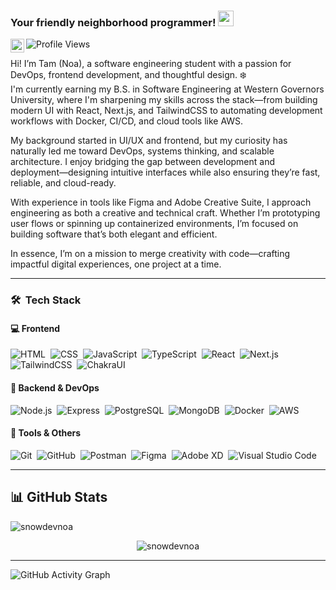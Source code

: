 ### Your friendly neighborhood programmer! <img src="https://media.giphy.com/media/hvRJCLFzcasrR4ia7z/giphy.gif" width="25px">

<a href="https://www.linkedin.com/in/tam-duong-523277201/">
<img align="left" alt="Noa's LinkedIn" width="22px" src="https://cdn.jsdelivr.net/gh/devicons/devicon/icons/linkedin/linkedin-original.svg" />
</a>

![Profile Views](https://img.shields.io/badge/Profile_Views-🔄-blueviolet?style=flat)

Hi! I’m Tam (Noa), a software engineering student with a passion for DevOps, frontend development, and thoughtful design. ❄️  
I'm currently earning my B.S. in Software Engineering at Western Governors University, where I'm sharpening my skills across the stack—from building modern UI with React, Next.js, and TailwindCSS to automating development workflows with Docker, CI/CD, and cloud tools like AWS.

My background started in UI/UX and frontend, but my curiosity has naturally led me toward DevOps, systems thinking, and scalable architecture. I enjoy bridging the gap between development and deployment—designing intuitive interfaces while also ensuring they’re fast, reliable, and cloud-ready.

With experience in tools like Figma and Adobe Creative Suite, I approach engineering as both a creative and technical craft. Whether I’m prototyping user flows or spinning up containerized environments, I’m focused on building software that’s both elegant and efficient.

In essence, I’m on a mission to merge creativity with code—crafting impactful digital experiences, one project at a time.

---

### 🛠 &nbsp;Tech Stack

#### 💻 Frontend
![HTML](https://img.shields.io/badge/-HTML-05122A?style=flat&logo=HTML5)&nbsp;
![CSS](https://img.shields.io/badge/-CSS-05122A?style=flat&logo=CSS3&logoColor=1572B6)&nbsp;
![JavaScript](https://img.shields.io/badge/-JavaScript-05122A?style=flat&logo=javascript)&nbsp;
![TypeScript](https://img.shields.io/badge/-TypeScript-05122A?style=flat&logo=typescript)&nbsp;
![React](https://img.shields.io/badge/-React-05122A?style=flat&logo=react)&nbsp;
![Next.js](https://img.shields.io/badge/-Next.js-05122A?style=flat&logo=nextdotjs)&nbsp;
![TailwindCSS](https://img.shields.io/badge/-TailwindCSS-05122A?style=flat&logo=tailwindcss)&nbsp;
![ChakraUI](https://img.shields.io/badge/-ChakraUI-05122A?style=flat&logo=chakraui)&nbsp;

#### 🧠 Backend & DevOps
![Node.js](https://img.shields.io/badge/-Node.js-05122A?style=flat&logo=node.js)&nbsp;
![Express](https://img.shields.io/badge/-Express-05122A?style=flat&logo=express)&nbsp;
![PostgreSQL](https://img.shields.io/badge/-PostgreSQL-05122A?style=flat&logo=postgresql)&nbsp;
![MongoDB](https://img.shields.io/badge/-MongoDB-05122A?style=flat&logo=mongodb)&nbsp;
![Docker](https://img.shields.io/badge/-Docker-05122A?style=flat&logo=docker)&nbsp;
![AWS](https://img.shields.io/badge/-AWS-05122A?style=flat&logo=amazonaws)&nbsp;

#### 🧰 Tools & Others
![Git](https://img.shields.io/badge/-Git-05122A?style=flat&logo=git)&nbsp;
![GitHub](https://img.shields.io/badge/-GitHub-05122A?style=flat&logo=github)&nbsp;
![Postman](https://img.shields.io/badge/-Postman-05122A?style=flat&logo=postman)&nbsp;
![Figma](https://img.shields.io/badge/-Figma-05122A?style=flat&logo=figma)&nbsp;
![Adobe XD](https://img.shields.io/badge/-Adobe%20XD-05122A?style=flat&logo=adobexd)&nbsp;
![Visual Studio Code](https://img.shields.io/badge/-VS%20Code-05122A?style=flat&logo=visualstudiocode)&nbsp;

---

## 📊 GitHub Stats

<p align="left">
  <img src="https://github-readme-stats.vercel.app/api?username=snowdevnoa&show_icons=true&locale=en&layout=compact&theme=radical" alt="snowdevnoa" />
</p>

<p align="center">
  <img src="https://streak-stats.demolab.com?user=snowdevnoa&theme=radical" alt="snowdevnoa" />
</p>

---

![GitHub Activity Graph](https://github-readme-activity-graph.vercel.app/graph?username=snowdevnoa&bg_color=000000&color=4fff67&line=4fff67&point=ffffff&area=true&hide_border=true)

